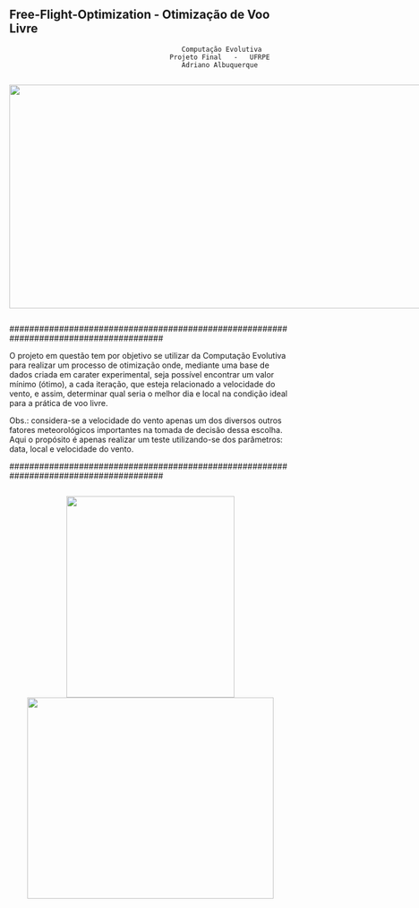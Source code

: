 ## Free-Flight-Optimization - Otimização de Voo Livre
                                               Computação Evolutiva
                                            Projeto Final   -   UFRPE
                                               Adriano Albuquerque

<div style="display: inline-block">
<p align="center">
<img src="https://user-images.githubusercontent.com/102529232/204162033-f3dee615-3cec-453c-acca-1b63306aac5c.png" width="800" height="400"/>
</p>
</div>

#######################################################################################

O projeto em questão tem por objetivo se utilizar da Computação Evolutiva para realizar um processo de otimização onde, mediante uma base de dados criada em carater experimental, seja possível encontrar um valor mínimo (ótimo), a cada iteração, que esteja relacionado a velocidade do vento, e assim, determinar qual seria o melhor dia e local na condição ideal para a prática de voo livre.

Obs.: considera-se a velocidade do vento apenas um dos diversos outros fatores meteorológicos importantes na tomada de decisão dessa escolha. Aqui o propósito é apenas realizar um teste utilizando-se dos parâmetros: data, local e velocidade do vento.

#######################################################################################


<div style="display: inline-block">
<p align="center">
<img src="https://user-images.githubusercontent.com/102529232/204162852-7e99d112-0063-4e87-b628-e92793f22530.png" width="300" height="360"/> 
<img src="https://user-images.githubusercontent.com/102529232/204162888-27f573ad-335e-4b76-b834-dd62447dbded.png" width="440" height="360"/>
</p>
</div>

